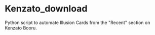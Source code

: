 # Kenzato_download
Python script to automate Illusion Cards from the "Recent" section on Kenzato Booru. 
